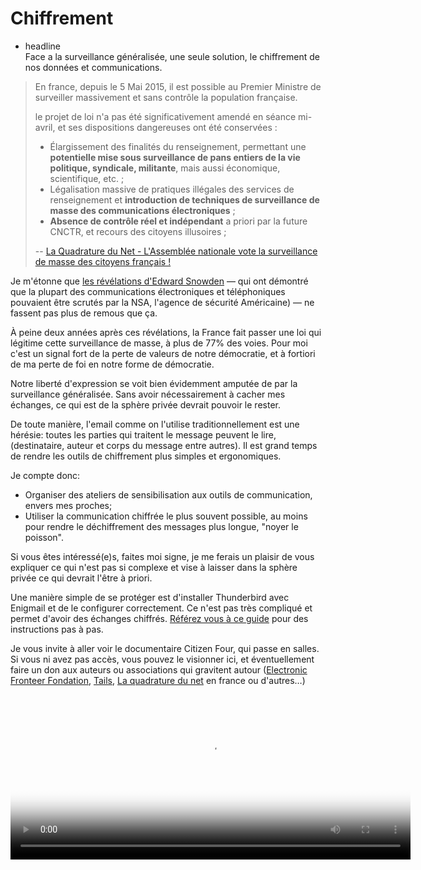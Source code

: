 # Chiffrement

  - headline  
    Face a la surveillance généralisée, une seule solution, le
    chiffrement de nos données et communications.

> En france, depuis le 5 Mai 2015, il est possible au Premier Ministre
> de surveiller massivement et sans contrôle la population française.
> 
> le projet de loi n'a pas été significativement amendé en séance
> mi-avril, et ses dispositions dangereuses ont été conservées :
> 
>   - Élargissement des finalités du renseignement, permettant une
>     **potentielle mise sous surveillance de pans entiers de la vie
>     politique, syndicale, militante**, mais aussi économique,
>     scientifique, etc. ;
>   - Légalisation massive de pratiques illégales des services de
>     renseignement et **introduction de techniques de surveillance de
>     masse des communications électroniques** ;
>   - **Absence de contrôle réel et indépendant** a priori par la future
>     CNCTR, et recours des citoyens illusoires ;
> 
> \-- [La Quadrature du Net - L'Assemblée nationale vote la surveillance
> de masse des citoyens français
> \!](https://www.laquadrature.net/fr/lassemblee-nationale-vote-la-surveillance-de-masse-des-citoyens-francais)

Je m'étonne que [les révélations d'Edward
Snowden](https://fr.wikipedia.org/wiki/R%C3%A9v%C3%A9lations_d%27Edward_Snowden)
— qui ont démontré que la plupart des communications électroniques et
téléphoniques pouvaient être scrutés par la NSA, l'agence de sécurité
Américaine) — ne fassent pas plus de remous que ça.

À peine deux années après ces révélations, la France fait passer une loi
qui légitime cette surveillance de masse, à plus de 77% des voies. Pour
moi c'est un signal fort de la perte de valeurs de notre démocratie, et
à fortiori de ma perte de foi en notre forme de démocratie.

Notre liberté d'expression se voit bien évidemment amputée de par la
surveillance généralisée. Sans avoir nécessairement à cacher mes
échanges, ce qui est de la sphère privée devrait pouvoir le rester.

De toute manière, l'email comme on l'utilise traditionnellement est une
hérésie: toutes les parties qui traitent le message peuvent le lire,
(destinataire, auteur et corps du message entre autres). Il est grand
temps de rendre les outils de chiffrement plus simples et ergonomiques.

Je compte donc:

  - Organiser des ateliers de sensibilisation aux outils de
    communication, envers mes proches;
  - Utiliser la communication chiffrée le plus souvent possible, au
    moins pour rendre le déchiffrement des messages plus longue, "noyer
    le poisson".

Si vous êtes intéressé(e)s, faites moi signe, je me ferais un plaisir de
vous expliquer ce qui n'est pas si complexe et vise à laisser dans la
sphère privée ce qui devrait l'être à priori.

Une manière simple de se protéger est d'installer Thunderbird avec
Enigmail et de le configurer correctement. Ce n'est pas très compliqué
et permet d'avoir des échanges chiffrés. [Référez vous à ce
guide](https://emailselfdefense.fsf.org/fr/) pour des instructions pas à
pas.

Je vous invite à aller voir le documentaire Citizen Four, qui passe en
salles. Si vous ni avez pas accès, vous pouvez le visionner ici, et
éventuellement faire un don aux auteurs ou associations qui gravitent
autour ([Electronic Fronteer
Fondation](https://supporters.eff.org/donate),
[Tails](https://tails.boum.org/contribute/how/donate/index.fr.html), [La
quadrature du net](https://support.laquadrature.net/) en france ou
d'autres…)

<link href="http://vjs.zencdn.net/4.12/video-js.css" rel="stylesheet">
<script src="http://vjs.zencdn.net/4.12/video.js"></script>
<video id="MY_VIDEO_1" class="video-js vjs-default-skin" controls
 preload="auto" width="640" height="264" poster="MY_VIDEO_POSTER.jpg"
  data-setup="{}">
   <source src="https://citizenfour.thecthulhu.com/citizenfour.mp4" type='video/mp4'>
   <p class="vjs-no-js">To view this video please enable JavaScript, and
   consider upgrading to a web browser that <a
   href="http://videojs.com/html5-video-support/" target="_blank">supports
   HTML5 video</a></p>
</video>
